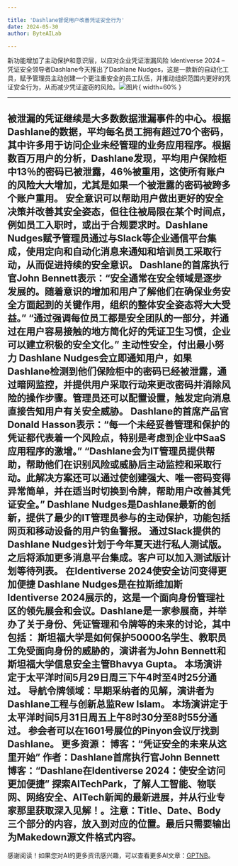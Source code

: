 ```yaml
---

title: 'Dashlane督促用户改善凭证安全行为'
date: 2024-05-30
author: ByteAILab

---
```


新功能增加了主动保护和意识层，以应对企业凭证泄漏风险
Identiverse 2024 – 凭证安全领导者Dashlane今天推出了Dashlane Nudges，这是一款新的自动化工具，赋予管理员主动创建一个更注重安全的员工队伍，并推动组织范围内更好的凭证安全行为，从而减少凭证盗窃的风险。![图片](https://ai-techpark.com/wp-content/uploads/2024/05/Dashlane-960x540.jpg){ width=60% }

---

被泄漏的凭证继续是大多数数据泄漏事件的中心。根据Dashlane的数据，平均每名员工拥有超过70个密码，其中许多用于访问企业未经管理的业务应用程序。根据数百万用户的分析，Dashlane发现，平均用户保险柜中13％的密码已被泄露，46％被重用，这使所有账户的风险大大增加，尤其是如果一个被泄露的密码被跨多个账户重用。
安全意识可以帮助用户做出更好的安全决策并改善其安全姿态，但往往被局限在某个时间点，例如员工入职时，或出于合规要求时。Dashlane Nudges赋予管理员通过与Slack等企业通信平台集成，使用定向和自动化消息来通知和培训员工采取行动，从而促进持续的安全意识。
Dashlane的首席执行官John Bennett表示：“安全通常在安全领域是逐步发展的。随着意识的增加和用户了解他们在确保业务安全方面起到的关键作用，组织的整体安全姿态将大大受益。” “通过强调每位员工都是安全团队的一部分，并通过在用户容易接触的地方简化好的凭证卫生习惯，企业可以建立积极的安全文化。”
主动性安全，付出最小努力
Dashlane Nudges会立即通知用户，如果Dashlane检测到他们保险柜中的密码已经被泄露，通过暗网监控，并提供用户采取行动来更改密码并消除风险的操作步骤。管理员还可以配置设置，触发定向消息直接告知用户有关安全威胁。
Dashlane的首席产品官Donald Hasson表示：“每一个未经妥善管理和保护的凭证都代表着一个风险点，特别是考虑到企业中SaaS应用程序的激增。” “Dashlane会为IT管理员提供帮助，帮助他们在识别风险或威胁后主动监控和采取行动。此解决方案还可以通过使创建强大、唯一密码变得异常简单，并在适当时切换到令牌，帮助用户改善其凭证安全。”
Dashlane Nudges是Dashlane最新的创新，提供了最少的IT管理员参与的主动保护，功能包括网页和移动设备的用户钓鱼警报。
通过Slack提供的Dashlane Nudges计划于今年夏天进行私人测试版。之后将添加更多消息平台集成。客户可以加入测试版计划等待列表。
在Identiverse 2024使安全访问变得更加便捷
Dashlane Nudges是在拉斯维加斯Identiverse 2024展示的，这是一个面向身份管理社区的领先展会和会议。Dashlane是一家参展商，并举办了关于身份、凭证管理和令牌等的未来的讨论，其中包括：
斯坦福大学是如何保护50000名学生、教职员工免受面向身份的威胁的，演讲者为John Bennett和斯坦福大学信息安全主管Bhavya Gupta。 本场演讲定于太平洋时间5月29日周三下午4时至4时25分通过。
导航令牌领域：早期采纳者的见解，演讲者为Dashlane工程与创新总监Rew Islam。 本场演讲定于太平洋时间5月31日周五上午8时30分至8时55分通过。
参会者可以在1601号展位的Pinyon会议厅找到Dashlane。
更多资源：
博客：“凭证安全的未来从这里开始” 作者：Dashlane首席执行官John Bennett
博客：“Dashlane在Identiverse 2024：使安全访问更加便捷”
探索AITechPark，了解人工智能、物联网、网络安全、AITech新闻的最新进展，并从行业专家那里获取深入见解！。注意：Title、Date、Body 三个部分的内容，放入到对应的位置。最后只需要输出为Makedown源文件格式内容。
---
感谢阅读！如果您对AI的更多资讯感兴趣，可以查看更多AI文章：[GPTNB](https://gptnb.com)。